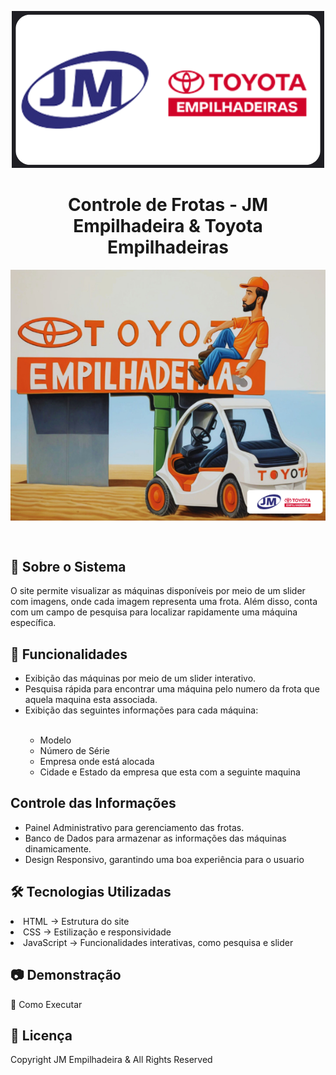 <p align="center">
    <img src="logo_jm.png"></img>
<p>
    
<h1 align="center">Controle de Frotas - JM Empilhadeira & Toyota Empilhadeiras</h1>
<p align="center">
    <img src="capa_do_projeto.png" alt="Capa do Projeto" style="display: block; margin: auto;">
</p>

<br>

<h2>📌 Sobre o Sistema</h2>

<p>O site permite visualizar as máquinas disponíveis por meio de um slider com imagens, onde cada imagem representa uma frota. Além disso, conta com um campo de pesquisa para localizar rapidamente uma máquina específica.</p>

<h2>🚀 Funcionalidades</h2>

<ul>

<li>Exibição das máquinas por meio de um slider interativo.</li>
    
<li>Pesquisa rápida para encontrar uma máquina pelo numero da frota que aquela maquina esta associada.</li>

<li>Exibição das seguintes informações para cada máquina:</li>
<br>

<ul>    
    <li>Modelo</li>
    <li>Número de Série</li>
    <li>Empresa onde está alocada</li>
    <li>Cidade e Estado da empresa que esta com a seguinte maquina
</li>

</ul>
</ul>

<h2>Controle das Informações</h2>

<ul>
<li>Painel Administrativo para gerenciamento das frotas.</li>
    
<li>Banco de Dados para armazenar as informações das máquinas dinamicamente.</li>
    
<li>Design Responsivo, garantindo uma boa experiência para o usuario</li>
</ul>

<h2>🛠️  Tecnologias Utilizadas</h2>

<li>HTML → Estrutura do site</li>

<li>CSS → Estilização e responsividade</li>

<li>JavaScript → Funcionalidades interativas, como pesquisa e slider</li>

<h2>📷 Demonstração</h2>

🔧  Como Executar

<h2>📄 Licença</h2>

<footer>
    Copyright JM Empilhadeira & All Rights Reserved
</footer>
